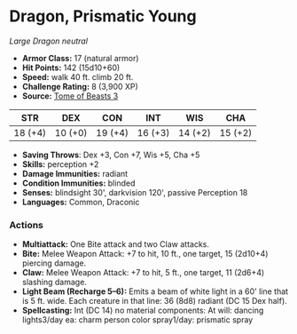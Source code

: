 # Dragon, Prismatic Young

*Large* *Dragon* *neutral*

- **Armor Class:** 17 (natural armor)
- **Hit Points:** 142 (15d10+60)
- **Speed:** walk 40 ft. climb 20 ft.
- **Challenge Rating:** 8 (3,900 XP)
- **Source:** [Tome of Beasts 3](https://koboldpress.com/kpstore/product/tome-of-beasts-2-for-5th-edition/)

| STR | DEX | CON | INT | WIS | CHA |
| --- | --- | --- | --- | --- | --- |
| 18 (+4) | 10 (+0) | 19 (+4) | 16 (+3) | 14 (+2) | 15 (+2) |

- **Saving Throws**: Dex +3, Con +7, Wis +5, Cha +5
- **Skills:** perception +2
- **Damage Immunities:** radiant
- **Condition Immunities:** blinded
- **Senses:** blindsight 30', darkvision 120', passive Perception 18
- **Languages:** Common, Draconic
### Actions
- **Multiattack:** One Bite attack and two Claw attacks.
- **Bite:** Melee Weapon Attack: +7 to hit, 10 ft., one target, 15 (2d10+4) piercing damage.
- **Claw:** Melee Weapon Attack: +7 to hit, 5 ft., one target, 11 (2d6+4) slashing damage.
- **Light Beam (Recharge 5–6):** Emits a beam of white light in a 60' line that is 5 ft. wide. Each creature in that line: 36 (8d8) radiant (DC 15 Dex half). 
- **Spellcasting:** Int (DC 14) no material components: At will: dancing lights3/day ea: charm person color spray1/day: prismatic spray
